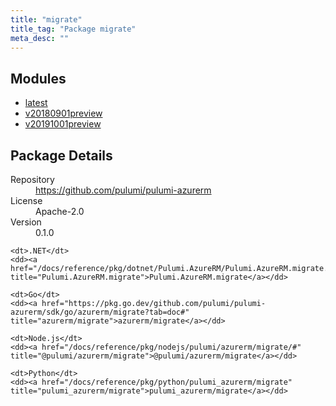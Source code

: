 ```yaml
---
title: "migrate"
title_tag: "Package migrate"
meta_desc: ""
---
```


<!-- WARNING: this file was generated by Pulumi Docs Generator. -->
<!-- Do not edit by hand unless you're certain you know what you are doing! -->



<h2 id="modules">Modules</h2>
<ul class="api">
    <li><a href="latest/" title="latest"><span class="symbol module"></span>latest</a></li>
    <li><a href="v20180901preview/" title="v20180901preview"><span class="symbol module"></span>v20180901preview</a></li>
    <li><a href="v20191001preview/" title="v20191001preview"><span class="symbol module"></span>v20191001preview</a></li>
</ul>

<h2 id="package-details">Package Details</h2>
<dl class="package-details">
	<dt>Repository</dt>
	<dd><a href="https://github.com/pulumi/pulumi-azurerm">https://github.com/pulumi/pulumi-azurerm</a></dd>
	<dt>License</dt>
	<dd>Apache-2.0</dd>
	<dt>Version</dt>
	<dd>0.1.0</dd>
</dl>



<dl class="tabular">

    <dt>.NET</dt>
    <dd><a href="/docs/reference/pkg/dotnet/Pulumi.AzureRM/Pulumi.AzureRM.migrate.html" title="Pulumi.AzureRM.migrate">Pulumi.AzureRM.migrate</a></dd>

    <dt>Go</dt>
    <dd><a href="https://pkg.go.dev/github.com/pulumi/pulumi-azurerm/sdk/go/azurerm/migrate?tab=doc#" title="azurerm/migrate">azurerm/migrate</a></dd>

    <dt>Node.js</dt>
    <dd><a href="/docs/reference/pkg/nodejs/pulumi/azurerm/migrate/#" title="@pulumi/azurerm/migrate">@pulumi/azurerm/migrate</a></dd>

    <dt>Python</dt>
    <dd><a href="/docs/reference/pkg/python/pulumi_azurerm/migrate" title="pulumi_azurerm/migrate">pulumi_azurerm/migrate</a></dd>

</dl>

